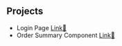 ## Projects

- Login Page [Link🔗](https://adnankhan27.github.io/WebDevPractice/login-page/index.html)
- Order Summary Component [Link🔗](https://adnankhan27.github.io/WebDevPractice/order-summary-component-main/index.html)
